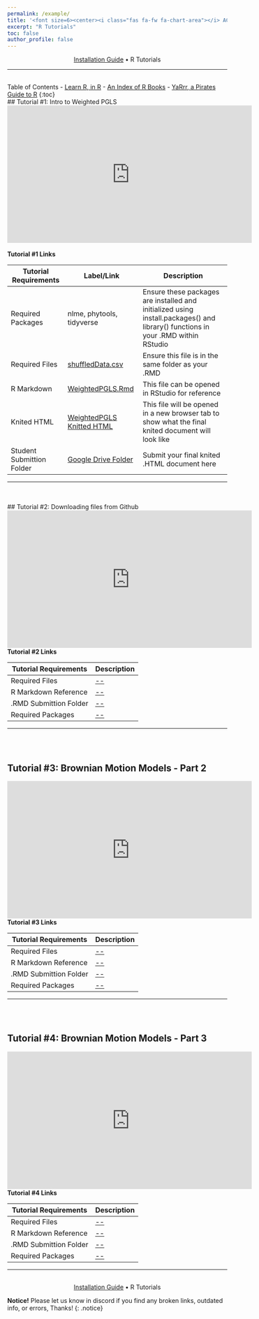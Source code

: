 ```yaml
---
permalink: /example/
title: '<font size=6><center><i class="fas fa-fw fa-chart-area"></i> ACE Scholars R Tutorial Portal</center></font>'
excerpt: "R Tutorials"
toc: false
author_profile: false
---
```

<center><a href="https://zacharycompton.github.io/installation/">Installation Guide</a> • R Tutorials </center>
<hr>
<br>
<i class="fas fa-fw fa-list"></i> Table of Contents
- <a href="https://swirlstats.com/students.html" target="_blank">Learn R, in R</a>
- <a href="https://www.bigbookofr.com/" target="_blank">An Index of R Books</a>
- <a href="https://bookdown.org/ndphillips/YaRrr/" target="_blank">YaRrr, a Pirates Guide to R</a>
{:toc}

<br>
<!-- COPY FROM HERE ########################################### -->
<a name="rtutorial1"><a/>
## <i class="fas fa-fw fa-laptop-code"></i> Tutorial #1: Intro to Weighted PGLS
			
<center><iframe width="560" height="315" src="https://www.youtube.com/embed/E-YlcBZgJRY" title="YouTube video player" frameborder="0" allow="accelerometer; autoplay; clipboard-write; encrypted-media; gyroscope; picture-in-picture" allowfullscreen></iframe></center>
<br>
<b>Tutorial #1 Links</b>

| Tutorial Requirements  | Label/Link	 | Description |
| -------- | ------ | ------ |
| Required Packages | nlme, phytools, tidyverse | Ensure these packages are installed and initialized using install.packages() and library() functions in your .RMD within RStudio |
| Required Files | <a href="https://github.com/zacharycompton/ACE-Tutorials/blob/421f4379dd0214fed72013800bce052a1cba270a/shuffledData.csv" target="_blank">shuffledData.csv</a> | Ensure this file is in the same folder as your .RMD |
| R Markdown | <a href="https://zacharycompton.github.io/files/WeightedPGLS.Rmd" target="_blank">WeightedPGLS.Rmd</a>	| This file can be opened in RStudio for reference |
| Knited HTML |	<a href="https://zacharycompton.github.io/tutorial1knit/" target="_blank">WeightedPGLS Knitted HTML</a> | This file will be opened in a new browser tab to show what the final knited document will look like |
| Student Submittion Folder | <a href="https://drive.google.com/drive/folders/1tFrWxA_g0L98uM-RRpYevKEtHoed_vDe" target="_blank">Google Drive Folder</a>	| Submit your final knited .HTML document here |

<hr>
<br>
<br>
<!-- ######################################################## TO HERE -->
<a name="rtutorial2"></a>
## <i class="fas fa-fw fa-laptop-code"></i> Tutorial #2: Downloading files from Github

<iframe width="560" height="315" src="https://www.youtube.com/embed/ulv6-oTOaII" title="YouTube video player" frameborder="0" allow="accelerometer; autoplay; clipboard-write; encrypted-media; gyroscope; picture-in-picture" allowfullscreen></iframe>
<br>
<b>Tutorial #2 Links</b>

| Tutorial Requirements  | Description	 |
| --------          		| ------ |
| Required Files         			| <a href="" target="_blank">--</a>   |
| R Markdown Reference           		| <a href="" target="_blank">--</a>	|
| .RMD Submittion Folder	| <a href="" target="_blank">--</a>	|
| Required Packages          		| <a href="" target="_blank">--</a>    |

<hr>
<br>
<br>

<a name="rtutorial3"></a>
## <i class="fas fa-fw fa-laptop-code"></i> Tutorial #3: Brownian Motion Models - Part 2

<iframe width="560" height="315" src="https://www.youtube.com/embed/KGjIs4q9oio" title="YouTube video player" frameborder="0" allow="accelerometer; autoplay; clipboard-write; encrypted-media; gyroscope; picture-in-picture" allowfullscreen></iframe>
<br>
<b>Tutorial #3 Links</b>

| Tutorial Requirements  | Description	 |
| --------          		| ------ |
| Required Files         			| <a href="" target="_blank">--</a>   |
| R Markdown Reference           		| <a href="" target="_blank">--</a>	|
| .RMD Submittion Folder	| <a href="" target="_blank">--</a>	|
| Required Packages          		| <a href="" target="_blank">--</a>    |

<hr>
<br>
<br>

<a name="rtutorial4"></a>
## <i class="fas fa-fw fa-laptop-code"></i> Tutorial #4: Brownian Motion Models - Part 3

<iframe width="560" height="315" src="https://www.youtube.com/embed/sbCxFzJIsZk" title="YouTube video player" frameborder="0" allow="accelerometer; autoplay; clipboard-write; encrypted-media; gyroscope; picture-in-picture" allowfullscreen></iframe>
<br>
<b>Tutorial #4 Links</b>

| Tutorial Requirements  | Description	 |
| --------          		| ------ |
| Required Files         			| <a href="" target="_blank">--</a>   |
| R Markdown Reference           		| <a href="" target="_blank">--</a>	|
| .RMD Submittion Folder	| <a href="" target="_blank">--</a>	|
| Required Packages          		| <a href="" target="_blank">--</a>    |

<hr>
<br>
<center><a href="https://zacharycompton.github.io/installation/">Installation Guide</a> • R Tutorials </center>

**Notice!** Please let us know in discord if you find any broken links, outdated info, or errors, Thanks!
{: .notice}